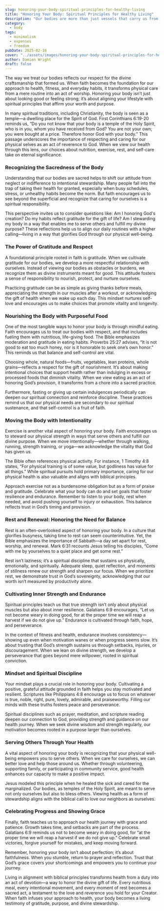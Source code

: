 ```yaml
---
slug: honoring-your-body-spiritual-principles-for-healthy-living
title: "Honoring Your Body: Spiritual Principles for Healthy Living"
description: "Our bodies are more than just vessels that carry us from place to place—they are sacred gifts, intricately designed and deeply valued by our Creator."
category:
  - body
tags:
  - minimalism
  - expenses
  - freedom
pubDate: 2025-02-16
cover: "../assets/images/honoring-your-body-spiritual-principles-for-healthy-living.webp"
author: Damien Wright
draft: false
---
```


The way we treat our bodies reflects our respect for the divine craftsmanship that formed us. When faith becomes the foundation for our approach to health, fitness, and everyday habits, it transforms physical care from a mere routine into an act of worship. Honoring your body isn’t just about looking good or feeling strong; it’s about aligning your lifestyle with spiritual principles that affirm your worth and purpose.

In many spiritual traditions, including Christianity, the body is seen as a temple—a dwelling place for the Spirit of God. First Corinthians 6:19-20 reminds us, “Do you not know that your body is a temple of the Holy Spirit, who is in you, whom you have received from God? You are not your own; you were bought at a price. Therefore honor God with your body.” This passage underscores the importance of respecting and caring for our physical selves as an act of reverence to God. When we view our health through this lens, our choices about nutrition, exercise, rest, and self-care take on eternal significance.

### Recognizing the Sacredness of the Body

Understanding that our bodies are sacred helps to shift our attitude from neglect or indifference to intentional stewardship. Many people fall into the trap of taking their health for granted, especially when busy schedules, stress, or unhealthy habits become the norm. But faith encourages us to see beyond the superficial and recognize that caring for ourselves is a spiritual responsibility.

This perspective invites us to consider questions like: Am I honoring God's creation? Do my habits reflect gratitude for the gift of life? Am I stewarding my body in a way that enables me to serve others and fulfill my divine purpose? These reflections help us to align our daily routines with a higher calling—living in a way that glorifies God through our physical well-being.

### The Power of Gratitude and Respect

A foundational principle rooted in faith is gratitude. When we cultivate gratitude for our bodies, we develop a more respectful relationship with ourselves. Instead of viewing our bodies as obstacles or burdens, we recognize them as divine instruments meant for good. This attitude fosters a sense of responsibility to nourish, protect, and nurture ourselves.

Practicing gratitude can be as simple as giving thanks before meals, appreciating the strength in our muscles after a workout, or acknowledging the gift of health when we wake up each day. This mindset nurtures self-love and encourages us to make choices that promote vitality and longevity.

### Nourishing the Body with Purposeful Food

One of the most tangible ways to honor your body is through mindful eating. Faith encourages us to treat our bodies with respect, and that includes fueling them with nutritious, life-giving food. The Bible emphasizes moderation and gratitude in eating habits. Proverbs 25:27 advises, “It is not good to eat too much honey, nor is it honorable to seek one’s own honor.” This reminds us that balance and self-control are vital.

Choosing whole, natural foods—fruits, vegetables, lean proteins, whole grains—reflects a respect for the gift of nourishment. It’s about making intentional choices that support health rather than indulging in excess or processed foods that diminish vitality. When we view eating as an act of honoring God’s provision, it transforms from a chore into a sacred practice.

Furthermore, fasting or giving up certain indulgences periodically can deepen our spiritual connection and reinforce discipline. These practices remind us that our physical needs are secondary to our spiritual sustenance, and that self-control is a fruit of faith.

### Moving the Body with Intentionality

Exercise is another vital aspect of honoring your body. Faith encourages us to steward our physical strength in ways that serve others and fulfill our divine purpose. When we move intentionally—whether through walking, running, strength training, or yoga—we acknowledge the vitality that God has given us.

The Bible often references physical activity. For instance, 1 Timothy 4:8 states, “For physical training is of some value, but godliness has value for all things.” While spiritual pursuits hold primary importance, caring for our physical health is also valuable and aligns with biblical principles.

Approach exercise not as a burdensome obligation but as a form of praise and gratitude. Celebrate what your body can do and set goals that foster resilience and endurance. Remember to listen to your body, rest when needed, and avoid pushing yourself to injury or exhaustion. This balance reflects trust in God’s timing and provision.

### Rest and Renewal: Honoring the Need for Balance

Rest is an often-overlooked aspect of honoring your body. In a culture that glorifies busyness, taking time to rest can seem counterintuitive. Yet, the Bible emphasizes the importance of Sabbath—a day set apart for rest, worship, and renewal. Mark 6:31 recounts Jesus telling his disciples, “Come with me by yourselves to a quiet place and get some rest.”

Rest isn’t laziness; it’s a spiritual discipline that sustains us physically, emotionally, and spiritually. Adequate sleep, quiet reflection, and moments of stillness renew our strength and sharpen our focus. When we prioritize rest, we demonstrate trust in God’s sovereignty, acknowledging that our worth isn’t measured by productivity alone.

### Cultivating Inner Strength and Endurance

Spiritual principles teach us that true strength isn’t only about physical muscles but also about inner resilience. Galatians 6:9 encourages, “Let us not become weary in doing good, for at the proper time we will reap a harvest if we do not give up.” Endurance is cultivated through faith, hope, and perseverance.

In the context of fitness and health, endurance involves consistency—showing up even when motivation wanes or when progress seems slow. It’s about trusting that God’s strength sustains us through setbacks, injuries, or discouragement. When we lean on divine strength, we develop a perseverance that goes beyond mere willpower, rooted in spiritual conviction.

### Mindset and Spiritual Discipline

Your mindset plays a crucial role in honoring your body. Cultivating a positive, grateful attitude grounded in faith helps you stay motivated and resilient. Scriptures like Philippians 4:8 encourage us to focus on whatever is true, noble, right, pure, lovely, admirable, and praiseworthy. Filling our minds with these truths fosters peace and perseverance.

Spiritual disciplines such as prayer, meditation, and scripture reading deepen our connection to God, providing strength and guidance on our health journey. When we seek divine wisdom and strength regularly, our motivation becomes rooted in a purpose larger than ourselves.

### Serving Others Through Your Health

A vital aspect of honoring your body is recognizing that your physical well-being empowers you to serve others. When we care for ourselves, we can better love and help those around us. Whether through volunteering, supporting family, or participating in community service, good health enhances our capacity to make a positive impact.

Jesus modeled this principle when he healed the sick and cared for the marginalized. Our bodies, as temples of the Holy Spirit, are meant to serve not only ourselves but also to bless others. Viewing health as a form of stewardship aligns with the biblical call to love our neighbors as ourselves.

### Celebrating Progress and Showing Grace

Finally, faith teaches us to approach our health journey with grace and patience. Growth takes time, and setbacks are part of the process. Galatians 6:9 reminds us not to become weary in doing good, for “at the proper time we will reap a harvest if we do not give up.” Celebrate small victories, forgive yourself for mistakes, and keep moving forward.

Remember, honoring your body isn’t about perfection; it’s about faithfulness. When you stumble, return to prayer and reflection. Trust that God’s grace covers your shortcomings and empowers you to continue your journey.

Living in alignment with biblical principles transforms health from a duty into an act of devotion—a way to honor the divine gift of life. Every nutritious meal, every intentional movement, and every moment of rest becomes a sacred act, a testament to the love and reverence you hold for your Creator. When faith infuses your approach to health, your body becomes a living testimony of gratitude, purpose, and divine stewardship.